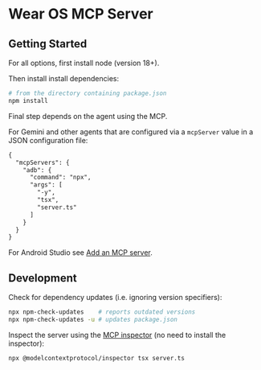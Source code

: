 # Wear OS MCP Server

## Getting Started

For all options, first install node (version 18+).

Then install install dependencies:

```sh
# from the directory containing package.json
npm install
```

Final step depends on the agent using the MCP.

For Gemini and other agents that are configured via a `mcpServer` value in a
JSON configuration file:

```xml
{
  "mcpServers": {
    "adb": {
      "command": "npx",
      "args": [
        "-y",
        "tsx",
        "server.ts"
      ]
    }
  }
}
```

For Android Studio see [Add an MCP
server](https://developer.android.com/studio/preview/gemini/agent-mode#add-mcp).

## Development

Check for dependency updates (i.e. ignoring version specifiers):

```sh
npx npm-check-updates    # reports outdated versions
npx npm-check-updates -u # updates package.json
```

Inspect the server using the [MCP
inspector](https://modelcontextprotocol.io/docs/tools/inspector) (no need to
install the inspector):

```sh
npx @modelcontextprotocol/inspector tsx server.ts
```
